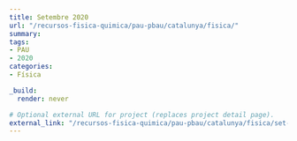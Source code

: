 ```yaml
---
title: Setembre 2020
url: "/recursos-fisica-quimica/pau-pbau/catalunya/fisica/"
summary:
tags:
- PAU
- 2020
categories:
- Física

_build:
  render: never

# Optional external URL for project (replaces project detail page).
external_link: "/recursos-fisica-quimica/pau-pbau/catalunya/fisica/set-2020.pdf"
---
```

